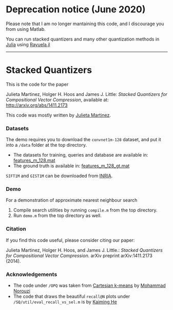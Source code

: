 Deprecation notice (June 2020)
=================

Please note that I am no longer mantaining this code, and I discourage you from using Matlab.

You can run stacked quantizers and many other quantization methods in [Julia](https://julialang.org/) using [Rayuela.jl](https://github.com/una-dinosauria/Rayuela.jl)

-------

Stacked Quantizers
==================

This is the code for the paper

Julieta Martinez, Holger H. Hoos and James J. Little: *Stacked Quantizers for Compositional Vector Compression*, available at: http://arxiv.org/abs/1411.2173

This code was mostly written by [Julieta Martinez](https://github.com/una-dinosauria/).

### Datasets

The demo requires you to download the `convnet1m-128` dataset, and put it into a `/data` folder at the top directory.
* The datasets for training, queries and database are available in:  [features_m_128.mat](https://drive.google.com/file/d/0BxWzojlLp259aUt4Z1ZCMzVDQlk/view?usp=sharing)
* The ground truth is available in: [features_m_128_gt.mat](https://drive.google.com/file/d/0BxWzojlLp259cmJkeG40S3oxR28/view?usp=sharing)

`SIFT1M` and `GIST1M` can be downloaded from [INRIA](http://corpus-texmex.irisa.fr/).

### Demo

For a demonstration of approximate nearest neighbour search 

1. Compile search utilities by running `compile.m` from the top directory.
2. Run `demo.m` from the top directory as well.

### Citation

If you find this code useful, please consider citing our paper:

Julieta Martinez, Holger H. Hoos, and James J. Little.: *Stacked Quantizers for Compositional Vector Compression.* arXiv preprint arXiv:1411.2173 (2014).

### Acknowledgements

* The code under `/OPQ` was taken from [Cartesian k-means](https://github.com/norouzi/ckmeans) by [Mohammad Norouzi](https://github.com/norouzi)
* The code that draws the beautiful `recall@N` plots under `/SQ/util/eval_recall_vs_sel.m` is by [Kaiming He](http://research.microsoft.com/en-us/um/people/kahe/)



